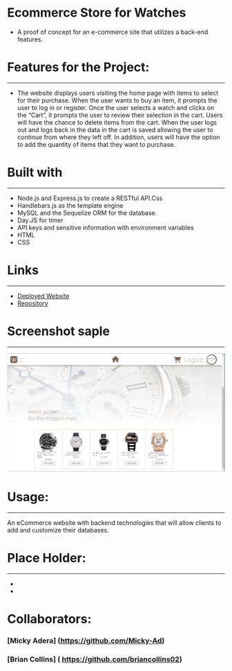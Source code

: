 # Ecommerce Store for Watches
  - A proof of concept for an e-commerce site that utilizes a back-end features. 

# Features for the Project:
-----------------------------------------------------------------------
- The website displays users visiting the home page with items to select for their   purchase. When the user wants to buy an item, it prompts the user to log in or register. Once the user selects a watch and clicks on the “Cart”, it prompts the user to review their selection in the cart. Users will have the chance to delete items from the cart.  When the user logs out and logs back in the data in the cart is saved allowing the user to continue from where they left off. In addition, users will have the option to add the quantity of items that they want to purchase.  
  
# Built with
-----------------------------------------------------------------------
- Node.js and Express.js to create a RESTful API.Css
- Handlebars.js as the template engine
- MySQL and the Sequelize ORM for the database.
- Day.JS for timer 
- API keys and sensitive information with environment variables
- HTML 
- CSS

# Links
-----------------------------------------------------------------------
- [Deployed Website]()
- [Repository]()


# Screenshot saple
-----------------------------------------------------------------------
 ![Web site screenshot](./public/assets/Images/logedin_screenshot.PNG)

# Usage:
-----------------------------------------------------------------------
An eCommerce website with backend technologies that will allow clients to add and customize their databases.

# Place Holder:
-----------------------------------------------------------------------
- [](https://)
- [](https://)

# Collaborators:
### [Micky Adera] (https://github.com/Micky-Ad)
### [Brian Collins] ( https://github.com/briancollins02)

